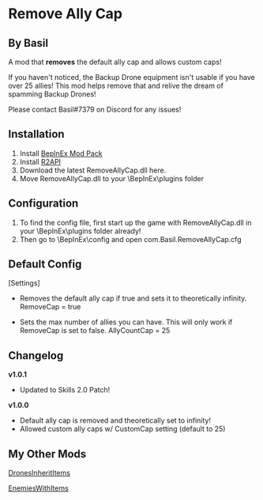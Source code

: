 # Remove Ally Cap
## By Basil

A mod that **removes** the default ally cap and allows custom caps!

If you haven't noticed, the Backup Drone equipment isn't usable if you have over 25 allies! This mod helps remove that and relive the dream of spamming Backup Drones!

Please contact Basil#7379 on Discord for any issues!

## Installation
1. Install [BepInEx Mod Pack](https://thunderstore.io/package/bbepis/BepInExPack/)
2. Install [R2API](https://thunderstore.io/package/tristanmcpherson/R2API/)
3. Download the latest RemoveAllyCap.dll here.
4. Move RemoveAllyCap.dll to your \BepInEx\plugins folder

## Configuration

1. To find the config file, first start up the game with RemoveAllyCap.dll in your \BepInEx\plugins folder already!
2. Then go to \BepInEx\config and open com.Basil.RemoveAllyCap.cfg

## Default Config

[Settings]

* Removes the default ally cap if true and sets it to theoretically infinity.
RemoveCap = true

* Sets the max number of allies you can have. This will only work if RemoveCap is set to false.
AllyCountCap = 25

## Changelog

**v1.0.1**

- Updated to Skills 2.0 Patch!

**v1.0.0**

- Default ally cap is removed and theoretically set to infinity!
- Allowed custom ally caps w/ CustomCap setting (default to	25)

## My Other Mods

[DronesInheritItems](https://thunderstore.io/package/BasilPanda/DronesInheritItems/)

[EnemiesWithItems](https://thunderstore.io/package/BasilPanda/EnemiesWithItems/)